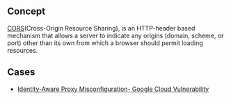 ## Concept
[CORS](https://developer.mozilla.org/en-US/docs/Web/HTTP/CORS)(Cross-Origin Resource Sharing),  is an HTTP-header based mechanism that allows a server to indicate any origins (domain, scheme, or port) other than its own from which a browser should permit loading resources. 


## Cases
- [Identity-Aware Proxy Misconfiguration- Google Cloud Vulnerability](https://medium.com/@LogicalHunter/identity-aware-proxy-misconfiguration-google-cloud-vulnerability-813d2a07a4ed)
